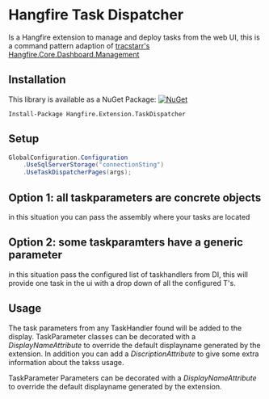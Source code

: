 # Hangfire Task Dispatcher
Is a Hangfire extension to manage and deploy tasks from the web UI, this is a command pattern adaption of [tracstarr's](https://github.com/tracstarr) [Hangfire.Core.Dashboard.Management](https://github.com/tracstarr/Hangfire.Core.Dashboard.Management)

Installation
-------------

This library is available as a NuGet Package: [![NuGet](https://img.shields.io/nuget/v/Hangfire.Extension.TaskDispatcher.svg)](https://www.nuget.org/packages/Hangfire.Extension.TaskDispatcher/)

```
Install-Package Hangfire.Extension.TaskDispatcher
```

Setup
-------------

```c#
GlobalConfiguration.Configuration
    .UseSqlServerStorage("connectionSting")
    .UseTaskDispatcherPages(args);
```
## Option 1: all taskparameters are concrete objects

in this situation you can pass the assembly where your tasks are located

## Option 2: some taskparamters have a generic parameter

in this situation pass the configured list of taskhandlers from DI,  this will provide one task in the ui with a drop down of all the configured T's.

Usage
-------------

The task parameters from any TaskHandler found will be added to the display.
TaskParameter classes can be decorated with a *DisplayNameAttribute* to override the default displayname generated by the extension.
In addition you can add a *DiscriptionAttribute* to give some extra information about the takss usage.

TaskParameter Parameters can be decorated with a *DisplayNameAttribute* to override the default displayname generated by the extension.
